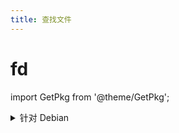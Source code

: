 ```yaml
---
title: 查找文件
---
```


# fd

import GetPkg from '@theme/GetPkg';

<GetPkg name="fd-find" dnf apt scoop="fd" />

<details>
    <summary>针对 Debian</summary>

`fdfind` 才是 Debian 专用的程序名，此是技术问题。可调整过来：

    echo alias fd=fdfind | tee -a ~/.bashrc ~/.zshrc > /dev/null

</details>
